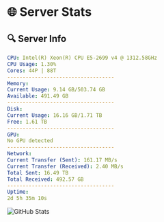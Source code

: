 # 🌐 Server Stats
## 🔍 Server Info
```yaml
CPU: Intel(R) Xeon(R) CPU E5-2699 v4 @ 1312.58GHz
CPU Usage: 1.30%
Cores: 44P | 88T
-----------------------------------
Memory:
Current Usage: 9.14 GB/503.74 GB
Available: 491.49 GB
-----------------------------------
Disk:
Current Usage: 16.16 GB/1.71 TB
Free: 1.61 TB
-----------------------------------
GPU:
No GPU detected
-----------------------------------
Network:
Current Transfer (Sent): 161.17 MB/s
Current Transfer (Received): 2.40 MB/s
Total Sent: 16.49 TB
Total Received: 492.57 GB
-----------------------------------
Uptime:
2d 5h 35m 10s
```
![GitHub Stats](https://img.shields.io/badge/Updated-2025-02-10_04:18:28-blue)